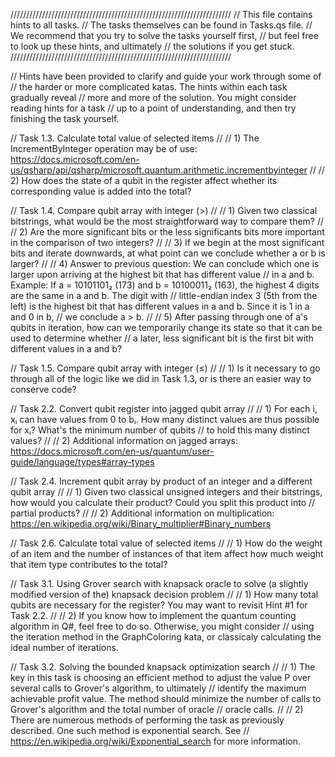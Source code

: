 //////////////////////////////////////////////////////////////////////
// This file contains hints to all tasks.
// The tasks themselves can be found in Tasks.qs file.
// We recommend that you try to solve the tasks yourself first,
// but feel free to look up these hints, and ultimately
// the solutions if you get stuck.
//////////////////////////////////////////////////////////////////////

// Hints have been provided to clarify and guide your work through some of
// the harder or more complicated katas. The hints within each task gradually reveal
// more and more of the solution. You might consider reading hints for a task
// up to a point of understanding, and then try finishing the task yourself.




// Task 1.3. Calculate total value of selected items
//
//	1) The IncrementByInteger operation may be of use: https://docs.microsoft.com/en-us/qsharp/api/qsharp/microsoft.quantum.arithmetic.incrementbyinteger
//
//  2) How does the state of a qubit in the register affect whether its corresponding value is added into the total?




// Task 1.4. Compare qubit array with integer (>)
//
//	1) Given two classical bitstrings, what would be the most straightforward way to compare them?
//
//  2) Are the more significant bits or the less significants bits more important in the comparison of two integers?
//
//  3) If we begin at the most significant bits and iterate downwards, at what point can we conclude whether a or b is larger?
//
//  4) Answer to previous question: We can conclude which one is larger upon arriving at the highest bit that has different value
//	   in a and b. Example: If a = 10101101₂ (173) and b = 10100011₂ (163), the highest 4 digits are the same in a and b. The digit with
//     little-endian index 3 (5th from the left) is the highest bit that has different values in a and b. Since it is 1 in a and 0 in b,
//     we conclude a > b.
//
//  5) After passing through one of a's qubits in iteration, how can we temporarily change its state so that it can be used to determine whether
//     a later, less significant bit is the first bit with different values in a and b?




// Task 1.5. Compare qubit array with integer (≤)
//
//	1) Is it necessary to go through all of the logic like we did in Task 1.3, or is there an easier way to conserve code?




// Task 2.2. Convert qubit register into jagged qubit array
//
//	1) For each i, xᵢ can have values from 0 to bᵢ. How many distinct values are thus possible for xᵢ? What's the minimum number of qubits
//     to hold this many distinct values?
//
//  2) Additional information on jagged arrays: https://docs.microsoft.com/en-us/quantum/user-guide/language/types#array-types




// Task 2.4. Increment qubit array by product of an integer and a different qubit array
//
//	1) Given two classical unsigned integers and their bitstrings, how would you calculate their product? Could you split this product into
//     partial products?
//
//  2) Additional information on multiplication: https://en.wikipedia.org/wiki/Binary_multiplier#Binary_numbers




// Task 2.6. Calculate total value of selected items
//
//	1) How do the weight of an item and the number of instances of that item affect how much weight that item type contributes to the total?




// Task 3.1. Using Grover search with knapsack oracle to solve (a slightly modified version of the) knapsack decision problem
//
//	1) How many total qubits are necessary for the register? You may want to revisit Hint #1 for Task 2.2.
//
//  2) If you know how to implement the quantum counting algorithm in Q#, feel free to do so. Otherwise, you might consider
//     using the iteration method in the GraphColoring kata, or classicaly calculating the ideal number of iterations.




// Task 3.2. Solving the bounded knapsack optimization search
//
//	1) The key in this task is choosing an efficient method to adjust the value P over several calls to Grover's algorithm, to ultimately
//     identify the maximum achievable profit value. The method should minimize the number of calls to Grover's algorithm and the total number of oracle
//     oracle calls.
//
//  2) There are numerous methods of performing the task as previously described. One such method is exponential search. See
//     https://en.wikipedia.org/wiki/Exponential_search for more information.
